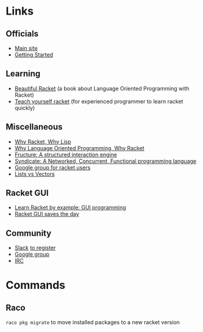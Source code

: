 # Links

## Officials
* [Main site](https://racket-lang.org/)
* [Getting Started](https://docs.racket-lang.org/getting-started/)

## Learning
* [Beautiful Racket](https://beautifulracket.com/) (a book about Language Oriented Programming with Racket)
* [Teach yourself racket](https://cs.uwaterloo.ca/~plragde/flaneries/TYR/) (for experienced programmer to learn racket quickly)

## Miscellaneous
* [Why Racket, Why Lisp](https://beautifulracket.com/appendix/why-racket-why-lisp.html)  
* [Why Language Oriented Programming, Why Racket](https://beautifulracket.com/appendix/why-lop-why-racket.html)  
* [Fructure: A structured interaction engine](https://github.com/disconcision/fructure)
* [Syndicate: A Networked, Concurrent, Functional programming language](https://github.com/tonyg/syndicate)
* [Google group for racket users](https://groups.google.com/forum/#!forum/racket-users)
* [Lists vs Vectors](https://stackoverflow.com/questions/27584416/in-racket-what-is-the-advantage-of-lists-over-vectors)


## Racket GUI
* [Learn Racket by example: GUI programming](https://dev.to/goober99/learn-racket-by-example-gui-programming-3epm)
* [Racket GUI saves the day](https://defn.io/2019/06/17/racket-gui-saves/)



## Community
* [Slack](http://racket-slack.com/)
  [to register](http://racket-slack.herokuapp.com/)
* [Google group](https://groups.google.com/forum/#!forum/racket-users)
* [IRC](http://www.botbot.me/freenode/racket/)


# Commands

## Raco
`raco pkg migrate` to move installed packages to a new racket version
